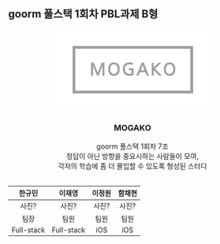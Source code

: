 ## goorm 풀스택 1회차 PBL과제 B형
<div align="center">
<img width="329" alt="image" src="readme/mogako_logo.png">

### MOGAKO
goorm 풀스택 1회차 7조<br>
정답이 아닌 방향을 중요시하는 사람들이 모여,<br>
각자의 학습에 좀 더 몰입할 수 있도록 형성된 스터디<br><br>

한규민 | 이재영 | 이정원 | 함채현
| :-: | :-: | :-: | :-: |
사진? | 사진? | 사진? | 사진?
팀장 | 팀원 | 팀원 | 팀원
Full-stack | Full-stack | iOS | iOS


<br>

